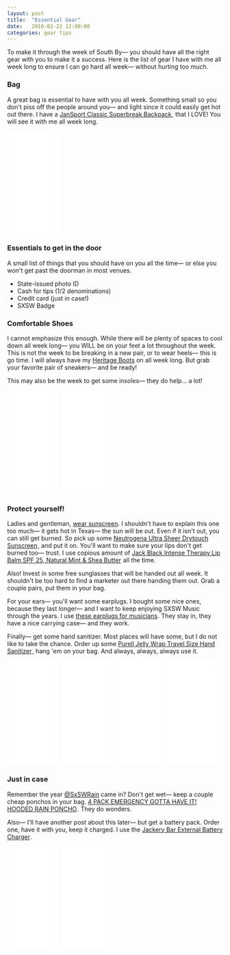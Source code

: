 ```yaml
---
layout: post
title:  "Essential Gear"
date:   2016-02-22 12:00:00
categories: gear tips
---
```


To make it through the week of South By— you should have all the right gear with you to make it a success. Here is the list of gear I have with me all week long to ensure I can go hard all week— without hurting too much.

### Bag

A great bag is essential to have with you all week. Something small so you don't piss off the people around you— and light since it could easily get hot out there. I have a <a rel="nofollow" href="http://www.amazon.com/gp/product/B00URB5ENU/ref=as_li_tl?ie=UTF8&camp=1789&creative=9325&creativeASIN=B00URB5ENU&linkCode=as2&tag=sxdrinks-20&linkId=K6QPQPMLZ47YCRBG">JanSport Classic Superbreak Backpack </a><img src="http://ir-na.amazon-adsystem.com/e/ir?t=sxdrinks-20&l=as2&o=1&a=B00URB5ENU" width="1" height="1" border="0" alt="" style="border:none !important; margin:0px !important;" /> that I LOVE! You will see it with me all week long.

<iframe style="width:120px;height:240px;" marginwidth="0" marginheight="0" scrolling="no" frameborder="0" src="//ws-na.amazon-adsystem.com/widgets/q?ServiceVersion=20070822&OneJS=1&Operation=GetAdHtml&MarketPlace=US&source=ac&ref=qf_sp_asin_til&ad_type=product_link&tracking_id=sxdrinks-20&marketplace=amazon&region=US&placement=B00URB5ENU&asins=B00URB5ENU&linkId=FWHNESLJMPNILI6A&show_border=true&link_opens_in_new_window=true">
</iframe>

### Essentials to get in the door

A small list of things that you should have on you all the time— or else you won't get past the doorman in most venues.

* State-issued photo ID
* Cash for tips ($1/$2 denominations)
* Credit card (just in case!)
* SXSW Badge

### Comfortable Shoes

I cannot emphasize this enough. While there will be plenty of spaces to cool down all week long— you WILL be on your feet a lot throughout the week. This is not the week to be breaking in a new pair, or to wear heels— this is go time. I will always have my [Heritage Boots](http://heritageboot.com/) on all week long. But grab your favorite pair of sneakers— and be ready!

This may also be the week to get some insoles— they do help... a lot!

<iframe style="width:120px;height:240px;" marginwidth="0" marginheight="0" scrolling="no" frameborder="0" src="//ws-na.amazon-adsystem.com/widgets/q?ServiceVersion=20070822&OneJS=1&Operation=GetAdHtml&MarketPlace=US&source=ac&ref=qf_sp_asin_til&ad_type=product_link&tracking_id=sxdrinks-20&marketplace=amazon&region=US&placement=B0009EIMW0&asins=B0009EIMW0&linkId=FSD3NCFXVWFDYHXW&show_border=true&link_opens_in_new_window=true">
</iframe>

<iframe style="width:120px;height:240px;" marginwidth="0" marginheight="0" scrolling="no" frameborder="0" src="//ws-na.amazon-adsystem.com/widgets/q?ServiceVersion=20070822&OneJS=1&Operation=GetAdHtml&MarketPlace=US&source=ac&ref=qf_sp_asin_til&ad_type=product_link&tracking_id=sxdrinks-20&marketplace=amazon&region=US&placement=B001EPQ2DO&asins=B001EPQ2DO&linkId=RYVLUVDF5JZEF3YD&show_border=true&link_opens_in_new_window=true">
</iframe>


### Protect yourself!

Ladies and gentleman, [wear sunscreen](https://www.youtube.com/watch?v=sTJ7AzBIJoI). I shouldn't have to explain this one too much— it gets hot in Texas— the sun will be out. Even if it isn't out, you can still get burned. So pick up some <a rel="nofollow" href="http://www.amazon.com/gp/product/B004D2DR0Q/ref=as_li_tl?ie=UTF8&camp=1789&creative=9325&creativeASIN=B004D2DR0Q&linkCode=as2&tag=sxdrinks-20&linkId=K5KFWVMEWQHIPVK3">Neutrogena Ultra Sheer Drytouch Sunscreen</a><img src="http://ir-na.amazon-adsystem.com/e/ir?t=sxdrinks-20&l=as2&o=1&a=B004D2DR0Q" width="1" height="1" border="0" alt="" style="border:none !important; margin:0px !important;" />, and put it on. You'll want to make sure your lips don't get burned too— trust. I use copious amount of <a rel="nofollow" href="http://www.amazon.com/gp/product/B000MIH34Q/ref=as_li_tl?ie=UTF8&camp=1789&creative=9325&creativeASIN=B000MIH34Q&linkCode=as2&tag=sxdrinks-20&linkId=RSJDTPEP6XAWROEG">Jack Black Intense Therapy Lip Balm SPF 25, Natural Mint & Shea Butter</a><img src="http://ir-na.amazon-adsystem.com/e/ir?t=sxdrinks-20&l=as2&o=1&a=B000MIH34Q" width="1" height="1" border="0" alt="" style="border:none !important; margin:0px !important;" /> all the time.

Also! Invest in some free sunglasses that will be handed out all week. It shouldn't be too hard to find a marketer out there handing them out. Grab a couple pairs, put them in your bag.

For your ears— you'll want some earplugs. I bought some nice ones, because they last longer— and I want to keep enjoying SXSW Music through the years. I use <a rel="nofollow" href="http://www.amazon.com/gp/product/B013H8FUVA/ref=as_li_tl?ie=UTF8&camp=1789&creative=9325&creativeASIN=B013H8FUVA&linkCode=as2&tag=sxdrinks-20&linkId=OGAOOOOFKAO2SPM3">these earplugs for musicians</a><img src="http://ir-na.amazon-adsystem.com/e/ir?t=sxdrinks-20&l=as2&o=1&a=B013H8FUVA" width="1" height="1" border="0" alt="" style="border:none !important; margin:0px !important;" />. They stay in, they have a nice carrying case— and they work.

Finally— get some hand sanitizer. Most places will have some, but I do not like to take the chance. Order up some <a rel="nofollow" href="http://www.amazon.com/gp/product/B00MAN18MO/ref=as_li_tl?ie=UTF8&camp=1789&creative=9325&creativeASIN=B00MAN18MO&linkCode=as2&tag=sxdrinks-20&linkId=F26V5H7XGT3ZV64T">Purell Jelly Wrap Travel Size Hand Sanitizer</a><img src="http://ir-na.amazon-adsystem.com/e/ir?t=sxdrinks-20&l=as2&o=1&a=B00MAN18MO" width="1" height="1" border="0" alt="" style="border:none !important; margin:0px !important;" />, hang 'em on your bag. And always, always, always use it.

<iframe style="width:120px;height:240px;" marginwidth="0" marginheight="0" scrolling="no" frameborder="0" src="//ws-na.amazon-adsystem.com/widgets/q?ServiceVersion=20070822&OneJS=1&Operation=GetAdHtml&MarketPlace=US&source=ac&ref=qf_sp_asin_til&ad_type=product_link&tracking_id=sxdrinks-20&marketplace=amazon&region=US&placement=B004D2DR0Q&asins=B004D2DR0Q&linkId=6I3RA6MQBIABEHTR&show_border=true&link_opens_in_new_window=true">
</iframe>

<iframe style="width:120px;height:240px;" marginwidth="0" marginheight="0" scrolling="no" frameborder="0" src="//ws-na.amazon-adsystem.com/widgets/q?ServiceVersion=20070822&OneJS=1&Operation=GetAdHtml&MarketPlace=US&source=ac&ref=qf_sp_asin_til&ad_type=product_link&tracking_id=sxdrinks-20&marketplace=amazon&region=US&placement=B000MIH34Q&asins=B000MIH34Q&linkId=ZHSUUPMU6ZNS5H4J&show_border=true&link_opens_in_new_window=true">
</iframe>

<iframe style="width:120px;height:240px;" marginwidth="0" marginheight="0" scrolling="no" frameborder="0" src="//ws-na.amazon-adsystem.com/widgets/q?ServiceVersion=20070822&OneJS=1&Operation=GetAdHtml&MarketPlace=US&source=ac&ref=qf_sp_asin_til&ad_type=product_link&tracking_id=sxdrinks-20&marketplace=amazon&region=US&placement=B013H8FUVA&asins=B013H8FUVA&linkId=7XJSJROE3N6ZHVXS&show_border=true&link_opens_in_new_window=true">
</iframe>

<iframe style="width:120px;height:240px;" marginwidth="0" marginheight="0" scrolling="no" frameborder="0" src="//ws-na.amazon-adsystem.com/widgets/q?ServiceVersion=20070822&OneJS=1&Operation=GetAdHtml&MarketPlace=US&source=ac&ref=qf_sp_asin_til&ad_type=product_link&tracking_id=sxdrinks-20&marketplace=amazon&region=US&placement=B00MAN18MO&asins=B00MAN18MO&linkId=4IRWYJU2PC2FYTRO&show_border=true&link_opens_in_new_window=true">
</iframe>

### Just in case

Remember the year [@SxSWRain](https://twitter.com/SxSWRain) came in? Don't get wet— keep a couple cheap ponchos in your bag. <a rel="nofollow" href="http://www.amazon.com/gp/product/B002OD9L0Q/ref=as_li_tl?ie=UTF8&camp=1789&creative=9325&creativeASIN=B002OD9L0Q&linkCode=as2&tag=sxdrinks-20&linkId=6QS42DC7M43NQZZ7">4 PACK EMERGENCY GOTTA HAVE IT! HOODED RAIN PONCHO</a><img src="http://ir-na.amazon-adsystem.com/e/ir?t=sxdrinks-20&l=as2&o=1&a=B002OD9L0Q" width="1" height="1" border="0" alt="" style="border:none !important; margin:0px !important;" />. They do wonders.

Also— I'll have another post about this later— but get a battery pack. Order one, have it with you, keep it charged. I use the <a rel="nofollow" href="http://www.amazon.com/gp/product/B00DTXA578/ref=as_li_tl?ie=UTF8&camp=1789&creative=9325&creativeASIN=B00DTXA578&linkCode=as2&tag=sxdrinks-20&linkId=5PMUM6BA4EG5I424">Jackery Bar External Battery Charger</a><img src="http://ir-na.amazon-adsystem.com/e/ir?t=sxdrinks-20&l=as2&o=1&a=B00DTXA578" width="1" height="1" border="0" alt="" style="border:none !important; margin:0px !important;" />.

<iframe style="width:120px;height:240px;" marginwidth="0" marginheight="0" scrolling="no" frameborder="0" src="//ws-na.amazon-adsystem.com/widgets/q?ServiceVersion=20070822&OneJS=1&Operation=GetAdHtml&MarketPlace=US&source=ac&ref=qf_sp_asin_til&ad_type=product_link&tracking_id=sxdrinks-20&marketplace=amazon&region=US&placement=B002OD9L0Q&asins=B002OD9L0Q&linkId=ZXE5DEU2YXYMXDBJ&show_border=true&link_opens_in_new_window=true">
</iframe>

<iframe style="width:120px;height:240px;" marginwidth="0" marginheight="0" scrolling="no" frameborder="0" src="//ws-na.amazon-adsystem.com/widgets/q?ServiceVersion=20070822&OneJS=1&Operation=GetAdHtml&MarketPlace=US&source=ac&ref=qf_sp_asin_til&ad_type=product_link&tracking_id=sxdrinks-20&marketplace=amazon&region=US&placement=B00DTXA578&asins=B00DTXA578&linkId=E5BYFHUZWHA5HFDX&show_border=true&link_opens_in_new_window=true">
</iframe>
